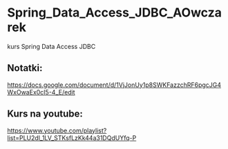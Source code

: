 # Spring_Data_Access_JDBC_AOwczarek
kurs Spring Data Access JDBC

## Notatki:
https://docs.google.com/document/d/1VjJonUy1p8SWKFazzchRF6pgcJG4WxOwaEx0cI5-4_E/edit

## Kurs na youtube:
https://www.youtube.com/playlist?list=PLU2dl_1LV_STKsfLzKk44a31DQdUYfq-P
